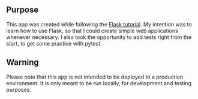 ## Purpose

This app was created while following the 
[Flask tutorial](https://flask.palletsprojects.com/en/2.2.x/tutorial/).
My intention was to learn how to use Flask, so that I could create simple web 
applications whenever necessary. I also took the opportunity to add tests 
right from the start, to get some practice with pytest.

## Warning

Please note that this app is not intended to be deployed to a production
environment. It is only meant to be run locally, for development and testing
purposes.
